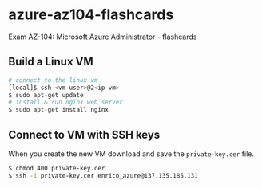 # azure-az104-flashcards
Exam AZ-104: Microsoft Azure Administrator - flashcards

## Build a Linux VM
```bash
# connect to the linux vm
[local]$ ssh <vm-user>@2<ip-vm>
$ sudo apt-get update
# install & run nginx web server
$ sudo apt-get install nginx
```
## Connect to VM with SSH keys
When you create the new VM download and save the `private-key.cer` file.
```bash
$ chmod 400 private-key.cer
$ ssh -i private-key.cer enrico_azure@137.135.185.131
```
